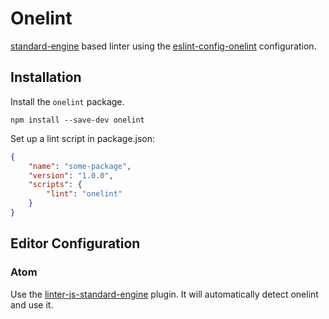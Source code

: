 # Onelint

[standard-engine](https://github.com/Flet/standard-engine) based linter using the
[eslint-config-onelint](https://github.com/One-com/eslint-config-onelint)
configuration.

## Installation

Install the `onelint` package.

```
npm install --save-dev onelint
```

Set up a lint script in package.json:

```json
{
    "name": "some-package",
    "version": "1.0.0",
    "scripts": {
        "lint": "onelint"
    }
}
```

## Editor Configuration

### Atom

Use the
[linter-js-standard-engine](https://github.com/gustavnikolaj/linter-js-standard-engine)
plugin. It will automatically detect onelint and use it.


